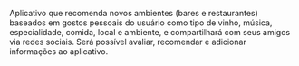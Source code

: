 Aplicativo que recomenda novos ambientes (bares e restaurantes) baseados em gostos pessoais do usuário como tipo de vinho, música, especialidade, comida, local e ambiente, e compartilhará com seus amigos via redes sociais. Será possível avaliar, recomendar e adicionar informações ao aplicativo.
